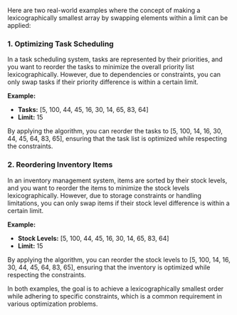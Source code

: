 Here are two real-world examples where the concept of making a lexicographically smallest array by swapping elements within a limit can be applied:

### 1. Optimizing Task Scheduling
In a task scheduling system, tasks are represented by their priorities, and you want to reorder the tasks to minimize the overall priority list lexicographically. However, due to dependencies or constraints, you can only swap tasks if their priority difference is within a certain limit.

**Example:**
- **Tasks:** [5, 100, 44, 45, 16, 30, 14, 65, 83, 64]
- **Limit:** 15

By applying the algorithm, you can reorder the tasks to [5, 100, 14, 16, 30, 44, 45, 64, 83, 65], ensuring that the task list is optimized while respecting the constraints.

### 2. Reordering Inventory Items
In an inventory management system, items are sorted by their stock levels, and you want to reorder the items to minimize the stock levels lexicographically. However, due to storage constraints or handling limitations, you can only swap items if their stock level difference is within a certain limit.

**Example:**
- **Stock Levels:** [5, 100, 44, 45, 16, 30, 14, 65, 83, 64]
- **Limit:** 15

By applying the algorithm, you can reorder the stock levels to [5, 100, 14, 16, 30, 44, 45, 64, 83, 65], ensuring that the inventory is optimized while respecting the constraints.

In both examples, the goal is to achieve a lexicographically smallest order while adhering to specific constraints, which is a common requirement in various optimization problems.

